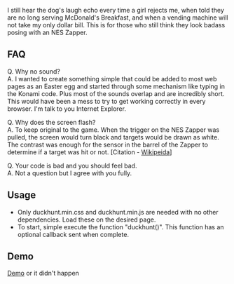I still hear the dog's laugh echo every time a girl rejects me, when told they are no long serving McDonald's Breakfast, and when a vending machine will not take my only dollar bill.  This is for those who still think they look badass posing with an NES Zapper.
 
FAQ
----
 Q. Why no sound?   
 A. I wanted to create something simple that could be added to most web pages as an Easter egg and started through some mechanism like typing in the Konami code.  Plus most of the sounds overlap and are incredibly short.  This would have been a mess to try to get working correctly in every browser.  I'm talk to you Internet Explorer.
 
 Q. Why does the screen flash?    
 A. To keep original to the game.  When the trigger on the NES Zapper was pulled, the screen would turn black and targets would be drawn as white.  The contrast was enough for the sensor in the barrel of the Zapper to determine if a target was hit or not. \[Citation - [Wikipeida](http://en.wikipedia.org/wiki/NES_Zapper#History_and_usage)\]
 
 Q. Your code is bad and you should feel bad.    
 A. Not a question but I agree with you fully.


Usage
-----
* Only duckhunt.min.css and duckhunt.min.js are needed with no other dependencies.  Load these on the desired page.
* To start, simple execute the function "duckhunt()".  This function has an optional callback sent when complete.


Demo
-----
[Demo](http://thrilleratplay.github.io/Duckhunt.js/duckhunt.html) or it didn't happen
